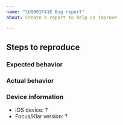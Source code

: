```yaml
---
name: "\U0001F41E Bug report"
about: Create a report to help us improve

---
```


## Steps to reproduce

### Expected behavior

### Actual behavior

### Device information

* iOS device: ?
* Focus/Klar version: ?
